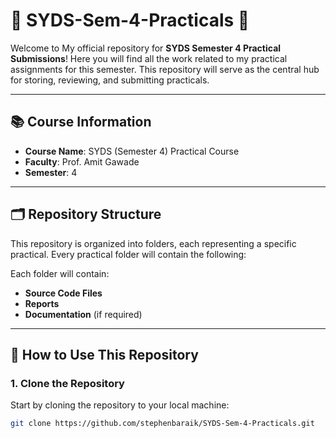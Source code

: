 # 🌟 SYDS-Sem-4-Practicals 🌟

Welcome to My official repository for **SYDS Semester 4 Practical Submissions**! Here you will find all the work related to my practical assignments for this semester. This repository will serve as the central hub for storing, reviewing, and submitting practicals.

---

## 📚 **Course Information**

- **Course Name**: SYDS (Semester 4) Practical Course
- **Faculty**: Prof. Amit Gawade
- **Semester**: 4

---

## 🗂️ **Repository Structure**

This repository is organized into folders, each representing a specific practical. Every practical folder will contain the following:


Each folder will contain:
- **Source Code Files**
- **Reports**
- **Documentation** (if required)

---

## 🚀 **How to Use This Repository**

### 1. **Clone the Repository**

Start by cloning the repository to your local machine:

```bash
git clone https://github.com/stephenbaraik/SYDS-Sem-4-Practicals.git
